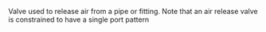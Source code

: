 Valve used to release air from a pipe or fitting. 
Note that an air release valve is constrained to have a single port pattern